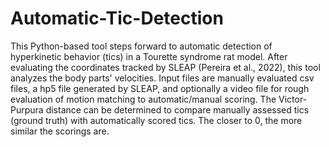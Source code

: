 # Automatic-Tic-Detection
This Python-based tool steps forward to automatic detection of hyperkinetic behavior (tics) in a Tourette syndrome rat model.
After evaluating the coordinates tracked by SLEAP (Pereira et al., 2022), this tool analyzes the body parts' velocities.
Input files are manually evaluated csv files, a hp5 file generated by SLEAP, and optionally a video file for rough evaluation of motion matching to automatic/manual scoring.
The Victor-Purpura distance can be determined to compare manually assessed tics (ground truth) with automatically scored tics. The closer to 0, the more similar the scorings are. 


